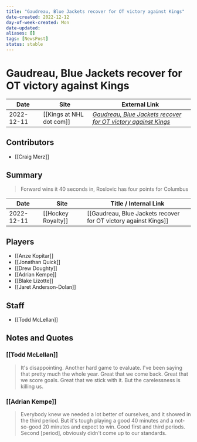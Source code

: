 ```yaml
---
title: "Gaudreau, Blue Jackets recover for OT victory against Kings"
date-created: 2022-12-12
day-of-week-created: Mon
date-updated: 
aliases: []
tags: [NewsPost]
status: stable
---
```


# Gaudreau, Blue Jackets recover for OT victory against Kings

| Date       | Site                 | External Link                                                                                                                                            |
| ---------- | -------------------- | -------------------------------------------------------------------------------------------------------------------------------------------------------- |
| 2022-12-11 | [[Kings at NHL dot com]] | [*Gaudreau, Blue Jackets recover for OT victory against Kings*](https://www.nhl.com/news/los-angeles-kings-columbus-blue-jackets-game-recap/c-338462098) |

## Contributors
- [[Craig Merz]]

## Summary
> Forward wins it 40 seconds in, Roslovic has four points for Columbus

| Date       | Site               | Title / Internal Link                                           |
| ---------- | ------------------ | --------------------------------------------------------------- |
| 2022-12-11 | [[Hockey Royalty]] | [[Gaudreau, Blue Jackets recover for OT victory against Kings]] |

## Players
- [[Anze Kopitar]]
- [[Jonathan Quick]]
- [[Drew Doughty]]
- [[Adrian Kempe]]
- [[Blake Lizotte]]
- [[Jaret Anderson-Dolan]]

## Staff
- [[Todd McLellan]]

## Notes and Quotes
### [[Todd McLellan]]
> It's disappointing. Another hard game to evaluate. I've been saying that pretty much the whole year. Great that we come back. Great that we score goals. Great that we stick with it. But the carelessness is killing us.

### [[Adrian Kempe]]
> Everybody knew we needed a lot better of ourselves, and it showed in the third period. But it's tough playing a good 40 minutes and a not-so-good 20 minutes and expect to win. Good first and third periods. Second \[period], obviously didn't come up to our standards.




